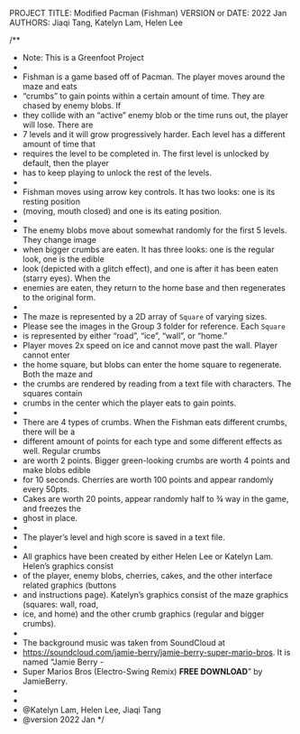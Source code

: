 PROJECT TITLE: Modified Pacman (Fishman)
VERSION or DATE: 2022 Jan
AUTHORS: Jiaqi Tang, Katelyn Lam, Helen Lee


/** 
 * Note: This is a Greenfoot Project
 *
 * Fishman is a game based off of Pacman. The player moves around the maze and eats 
 * “crumbs” to gain points within a certain amount of time. They are chased by enemy blobs. If
 * they collide with an “active” enemy blob or the time runs out, the player will lose. There are 
 * 7 levels and it will grow progressively harder. Each level has a different amount of time that 
 * requires the level to be completed in. The first level is unlocked by default, then the player
 * has to keep playing to unlock the rest of the levels. 
 *
 * Fishman moves using arrow key controls. It has two looks: one is its resting position 
 * (moving, mouth closed) and one is its eating position.
 *
 * The enemy blobs move about somewhat randomly for the first 5 levels. They change image 
 * when bigger crumbs are eaten. It has three looks: one is the regular look, one is the edible 
 * look (depicted with a glitch effect), and one is after it has been eaten (starry eyes). When the 
 * enemies are eaten, they return to the home base and then regenerates to the original form.
 *
 * The maze is represented by a 2D array of <code>Square</code> of varying sizes. 
 * Please see the images in the Group 3 folder for reference. Each <code>Square</code>
 * is represented by either “road”, “ice”, “wall”, or “home.”
 * Player moves 2x speed on ice and cannot move past the wall. Player cannot enter
 * the home square, but blobs can enter the home square to regenerate. Both the maze and 
 * the crumbs are rendered by reading from a text file with characters. The squares contain 
 * crumbs in the center which the player eats to gain points.
 *
 * There are 4 types of crumbs. When the Fishman eats different crumbs, there will be a 
 * different amount of points for each type and some different effects as well. Regular crumbs 
 * are worth 2 points. Bigger green-looking crumbs are worth 4 points and make blobs edible 
 * for 10 seconds. Cherries are worth 100 points and appear randomly every 50pts.
 * Cakes are worth 20 points, appear randomly half to ¾ way in the game, and freezes the 
 * ghost in place.
 *
 * The player’s level and high score is saved in a text file.
 *
 * All graphics have been created by either Helen Lee or Katelyn Lam. Helen’s graphics consist  
 * of the player, enemy blobs, cherries, cakes, and the other interface related graphics (buttons 
 * and instructions page). Katelyn’s graphics consist of the maze graphics (squares: wall, road, 
 * ice, and home) and the other crumb graphics (regular and bigger crumbs). 
 * 
 * The background music was taken from SoundCloud at   
 * https://soundcloud.com/jamie-berry/jamie-berry-super-mario-bros. It is named “Jamie Berry - 
 * Super Marios Bros (Electro-Swing Remix) **FREE DOWNLOAD**” by JamieBerry.
 *
 * 
 * @Katelyn Lam, Helen Lee, Jiaqi Tang
 * @version 2022 Jan
 */
